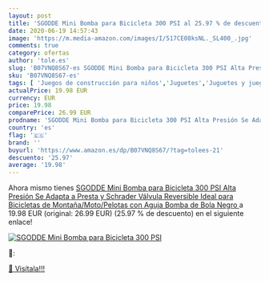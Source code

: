 ```yaml
---
layout: post
title: 'SGODDE Mini Bomba para Bicicleta 300 PSI al 25.97 % de descuento'
date: 2020-06-19 14:57:43
image: 'https://m.media-amazon.com/images/I/517CE08ksNL._SL400_.jpg'
comments: true
category: ofertas
author: 'tole.es'
slug: 'B07VNQ8S67-es SGODDE Mini Bomba para Bicicleta 300 PSI Alta Presión Se...'
sku: 'B07VNQ8S67-es'
tags: [ 'Juegos de construcción para niños','Juguetes','Juguetes y juegos','bicicleta', ]
actualPrice: 19.98 EUR
currency: EUR
price: 19.98
comparePrice: 26.99 EUR
prodname: 'SGODDE Mini Bomba para Bicicleta 300 PSI Alta Presión Se Adapta a Presta y Schrader  Válvula Reversible  Ideal para Bicicletas de Montaña/Moto/Pelotas  con Aguja Bomba de Bola   Negro '
country: 'es'
flag: '🇪🇸'
brand: ''
buyurl: 'https://www.amazon.es/dp/B07VNQ8S67/?tag=tolees-21'
descuento: '25.97'
average: '19.98'
---
```


Ahora mismo tienes [SGODDE Mini Bomba para Bicicleta 300 PSI Alta Presión Se Adapta a Presta y Schrader  Válvula Reversible  Ideal para Bicicletas de Montaña/Moto/Pelotas  con Aguja Bomba de Bola   Negro ](https://www.amazon.es/dp/B07VNQ8S67/?tag=tolees-21) a 19.98 EUR (original: 26.99 EUR) (25.97 %  de descuento) en el siguiente enlace!

[![SGODDE Mini Bomba para Bicicleta 300 PSI](https://m.media-amazon.com/images/I/517CE08ksNL._SL400_.jpg)](https://www.amazon.es/dp/B07VNQ8S67/?tag=tolees-21)

🔎:


[🛒 Visítala!!!](https://www.amazon.es/dp/B07VNQ8S67/?tag=tolees-21)
